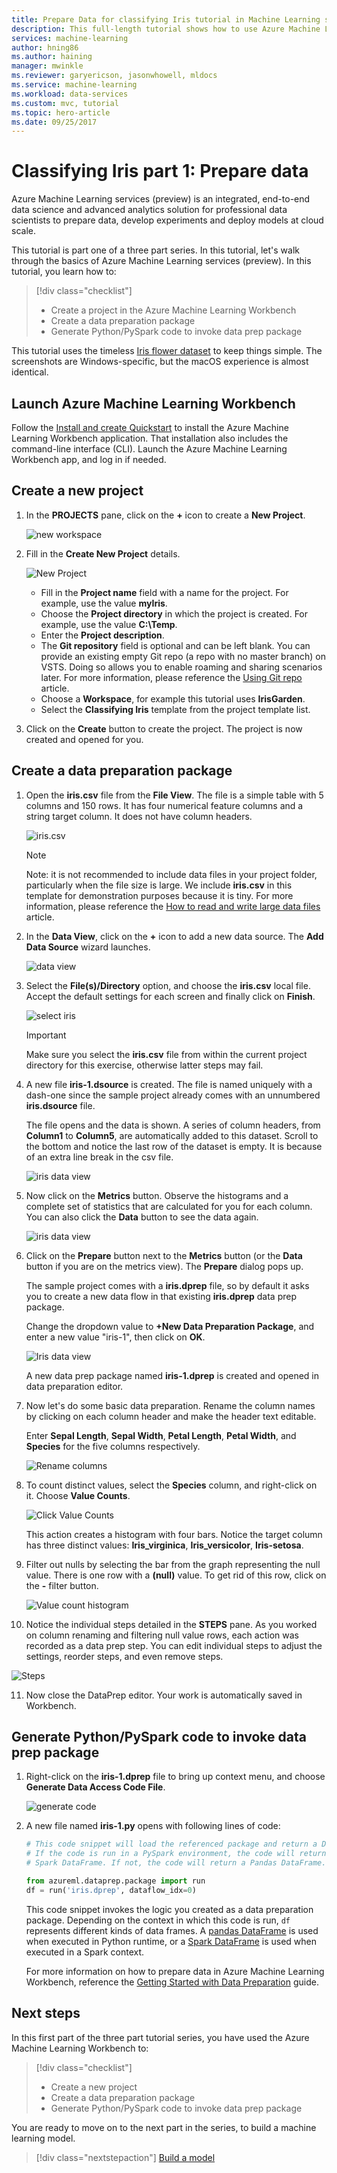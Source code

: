 ```yaml
---
title: Prepare Data for classifying Iris tutorial in Machine Learning services (preview) | Microsoft Docs
description: This full-length tutorial shows how to use Azure Machine Learning services (preview) end-to-end. This is part 1 on data preparation.
services: machine-learning
author: hning86
ms.author: haining
manager: mwinkle
ms.reviewer: garyericson, jasonwhowell, mldocs
ms.service: machine-learning
ms.workload: data-services
ms.custom: mvc, tutorial
ms.topic: hero-article
ms.date: 09/25/2017
---
```


# Classifying Iris part 1: Prepare data
Azure Machine Learning services (preview) is an integrated, end-to-end data science and advanced analytics solution for professional data scientists to prepare data, develop experiments and deploy models at cloud scale.

This tutorial is part one of a three part series. In this tutorial, let's walk through the basics of Azure Machine Learning services (preview). In this tutorial, you learn how to:
> [!div class="checklist"]
> * Create a project in the Azure Machine Learning Workbench
> * Create a data preparation package
> * Generate Python/PySpark code to invoke data prep package

This tutorial uses the timeless [Iris flower dataset](https://en.wikipedia.org/wiki/Iris_flower_data_set) to keep things simple. The screenshots are Windows-specific, but the macOS experience is almost identical.

## Launch Azure Machine Learning Workbench
Follow the [Install and create Quickstart](quickstart-installation.md) to install the Azure Machine Learning Workbench application. That installation also includes the command-line interface (CLI). Launch the Azure Machine Learning Workbench app, and log in if needed.

## Create a new project
1. In the **PROJECTS** pane, click on the **+** icon to create a **New Project**.

   ![new workspace](media/tutorial-classifying-iris/new_ws.png)

2. Fill in the **Create New Project** details. 

   ![New Project](media/tutorial-classifying-iris/new_project.png)

   - Fill in the **Project name** field with a name for the project. For example, use the value **myIris**.
   - Choose the **Project directory** in which the project is created. For example, use the value **C:\Temp**. 
   - Enter the **Project description**. 
   - The **Git repository** field is optional and can be left blank. You can provide an existing empty Git repo (a repo with no master branch) on VSTS. Doing so allows you to enable roaming and sharing scenarios later. For more information, please reference the [Using Git repo](using-git-ml-project.md) article. 
   - Choose a **Workspace**, for example this tutorial uses **IrisGarden**. 
   - Select the **Classifying Iris** template from the project template list. 

3. Click on the **Create** button to create the project. The project is now created and opened for you.

## Create a data preparation package
1. Open the **iris.csv** file from the **File View**. The file is a simple table with 5 columns and 150 rows. It has four numerical feature columns and a string target column. It does not have column headers.

   ![iris.csv](media/tutorial-classifying-iris/show_iris_csv.png)

   >[!NOTE]
   >Note: it is not recommended to include data files in your project folder, particularly when the file size is large. We include **iris.csv** in this template for demonstration purposes because it is tiny. For more information, please reference the [How to read and write large data files](how-to-read-write-files.md) article.

2. In the **Data View**, click on the **+** icon to add a new data source. The **Add Data Source** wizard launches. 

   ![data view](media/tutorial-classifying-iris/data_view.png)

3. Select the **File(s)/Directory** option, and choose the **iris.csv** local file. Accept the default settings for each screen and finally click on **Finish**. 

   ![select iris](media/tutorial-classifying-iris/select_iris_csv.png)

   >[!IMPORTANT]
   >Make sure you select the **iris.csv** file from within the current project directory for this exercise, otherwise latter steps may fail. 

4. A new file **iris-1.dsource** is created. The file is named uniquely with a dash-one since the sample project already comes with an unnumbered **iris.dsource** file.  

   The file opens and the data is shown. A series of column headers, from **Column1** to **Column5**, are automatically added to this dataset. Scroll to the bottom and notice the last row of the dataset is empty. It is because of an extra line break in the csv file.

   ![iris data view](media/tutorial-classifying-iris/iris_data_view.png)

5. Now click on the **Metrics** button. Observe the histograms and a complete set of statistics that are calculated for you for each column. You can also click the **Data** button to see the data again. 

   ![iris data view](media/tutorial-classifying-iris/iris_metrics_view.png)

6. Click on the **Prepare** button next to the **Metrics** button (or the **Data** button if you are on the metrics view). The **Prepare** dialog pops up. 

   The sample project comes with a **iris.dprep** file, so by default it asks you to create a new data flow in that existing **iris.dprep** data prep package. 

   Change the dropdown value to **+New Data Preparation Package**, and enter a new value "iris-1", then click on **OK**.

   ![Iris data view](media/tutorial-classifying-iris/new_dprep.png)

   A new data prep package named **iris-1.dprep** is created and opened in data preparation editor.

7. Now let's do some basic data preparation. Rename the column names by clicking on each column header and make the header text editable. 

   Enter **Sepal Length**, **Sepal Width**, **Petal Length**, **Petal Width**, and **Species** for the five columns respectively.

   ![Rename columns](media/tutorial-classifying-iris/rename_column.png)

8. To count distinct values, select the **Species** column, and right-click on it. Choose **Value Counts**. 

   ![Click Value Counts](media/tutorial-classifying-iris/value_count.png)

   This action creates a histogram with four bars. Notice the target column has three distinct values: **Iris_virginica**, **Iris_versicolor**, **Iris-setosa**. 

9. Filter out nulls by selecting the bar from the graph representing the null value. There is one row with a **(null)** value. To get rid of this row, click on the **-** filter button.

   ![Value count histogram](media/tutorial-classifying-iris/filter_out.png)

10. Notice the individual steps detailed in the **STEPS** pane. As you worked on column renaming and filtering null value rows, each action was recorded as a data prep step. You can edit individual steps to adjust the settings, reorder steps, and even remove steps.

   ![Steps](media/tutorial-classifying-iris/steps.png)

11. Now close the DataPrep editor. Your work is automatically saved in Workbench.

## Generate Python/PySpark code to invoke data prep package

1. Right-click on the **iris-1.dprep** file to bring up context menu, and choose **Generate Data Access Code File**. 

   ![generate code](media/tutorial-classifying-iris/generate_code.png)

2. A new file named **iris-1.py** opens with following  lines of code:

   ```python
   # This code snippet will load the referenced package and return a DataFrame.
   # If the code is run in a PySpark environment, the code will return a
   # Spark DataFrame. If not, the code will return a Pandas DataFrame.

   from azureml.dataprep.package import run
   df = run('iris.dprep', dataflow_idx=0)
   ```

   This code snippet invokes the logic you created as a data preparation package. Depending on the context in which this code is run, `df` represents different kinds of data frames. A [pandas DataFrame](https://pandas.pydata.org/pandas-docs/stable/generated/pandas.DataFrame.html) is used when executed in Python runtime, or a [Spark DataFrame](https://spark.apache.org/docs/latest/sql-programming-guide.html) is used when executed in a Spark context. 

   For more information on how to prepare data in Azure Machine Learning Workbench, reference the [Getting Started with Data Preparation](data-prep-getting-started.md) guide.

## Next steps
In this first part of the three part tutorial series, you have used the Azure Machine Learning Workbench to:
> [!div class="checklist"]
> * Create a new project 
> * Create a data preparation package
> * Generate Python/PySpark code to invoke data prep package

You are ready to move on to the next part in the series, to build a machine learning model.
> [!div class="nextstepaction"]
> [Build a model](tutorial-classifying-iris-part-2.md)
